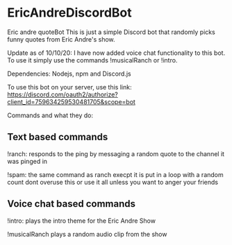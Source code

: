 # EricAndreDiscordBot
Eric andre quoteBot
This is just a simple Discord bot that randomly picks funny quotes from Eric
Andre's show.

Update as of 10/10/20:
I have now added voice chat functionality to this bot. To use it simply use the commands 
!musicalRanch or !intro.

Dependencies: Nodejs, npm and Discord.js

To use this bot on your server, use this link: 
https://discord.com/oauth2/authorize?client_id=759634259530481705&scope=bot

Commands and what they do:

Text based commands
-----------------------
!ranch: 
responds to the ping by messaging a random quote to the channel it was pinged in

!spam:
the same command as ranch execpt it is put in a loop with a random count
dont overuse this or use it all unless you want to anger your friends

Voice chat based commands
-------------------------
!intro:
plays the intro theme for the Eric Andre Show

!musicalRanch
plays a random audio clip from the show

